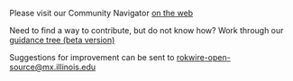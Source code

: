 Please visit our Community Navigator [on the web](https://rokwirecommunity.web.illinois.edu/navigator.htm)   

Need to find a way to contribute, but do not know how? Work through our [guidance tree (beta version)](https://rokwirecommunity.web.illinois.edu/guidance-tree.htm)

Suggestions for improvement can be sent to [rokwire-open-source@mx.illinois.edu](mailto:rokwire-open-source@mx.illinois.edu)
